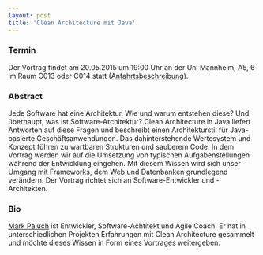 ```yaml
---
layout: post
title: 'Clean Architecture mit Java'
---
```


### Termin

Der Vortrag findet am 20.05.2015 um 19:00 Uhr an der Uni Mannheim, A5, 6 im Raum C013 oder C014 statt ([Anfahrtsbeschreibung](/getting-there)).

### Abstract

Jede Software hat eine Architektur. Wie und warum entstehen diese? Und überhaupt, was ist Software-Architektur? Clean Architecture in Java liefert Antworten auf diese Fragen und beschreibt einen Architekturstil für Java-basierte Geschäftsanwendungen. Das dahinterstehende Wertesystem und Konzept führen zu wartbaren Strukturen und sauberem Code. In dem Vortrag werden wir auf die Umsetzung von typischen Aufgabenstellungen während der Entwicklung eingehen. Mit diesem Wissen wird sich unser Umgang mit Frameworks, dem Web und Datenbanken grundlegend verändern.
Der Vortrag richtet sich an Software-Entwickler und -Architekten.

### Bio

[Mark Paluch](https://twitter.com/mp911de) ist Entwickler, Software-Achtitekt und Agile Coach. Er hat in unterschiedlichen Projekten Erfahrungen mit Clean Architecture gesammelt und möchte dieses Wissen in Form eines Vortrages weitergeben.
